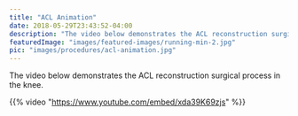 ```yaml
---
title: "ACL Animation"
date: 2018-05-29T23:43:52-04:00
description: "The video below demonstrates the ACL reconstruction surgical process in the knee. "
featuredImage: "images/featured-images/running-min-2.jpg"
pic: "images/procedures/acl-animation.jpg"
---
```


The video below demonstrates the ACL reconstruction surgical process in the knee. 

{{% video "https://www.youtube.com/embed/xda39K69zjs" %}}
